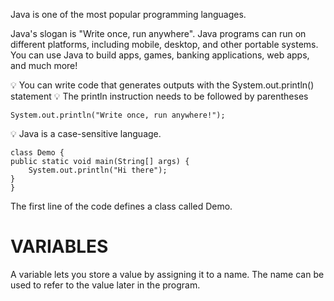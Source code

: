 Java is one of the most popular programming languages.

Java's slogan is "Write once, run anywhere". Java programs can run on different platforms, including mobile, desktop, and other portable systems. You can use Java to build apps, games, banking applications, web apps, and much more!

💡 You can write code that generates outputs with the System.out.println() statement
💡 The println instruction needs to be followed by parentheses

    System.out.println("Write once, run anywhere!");

💡 Java is a case-sensitive language.

    class Demo {
    public static void main(String[] args) {
        System.out.println("Hi there");
    }
    }

The first line of the code defines a class called Demo.


# VARIABLES
A variable lets you store a value by assigning it to a name. The name can be used to refer to the value later in the program.

